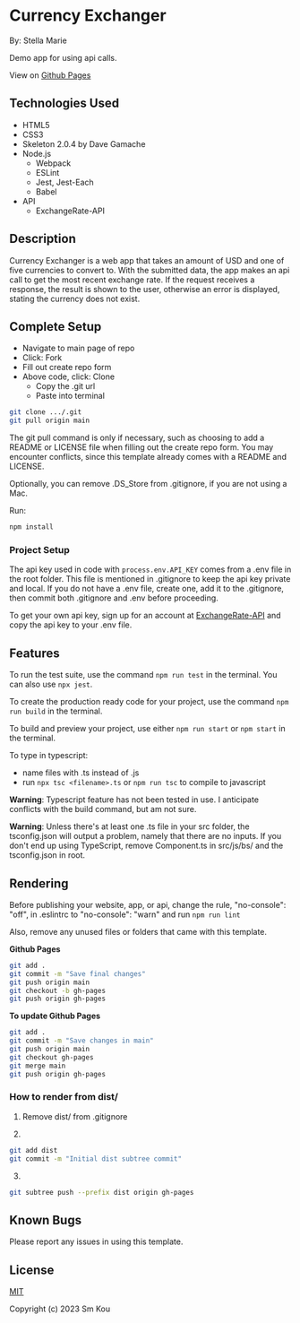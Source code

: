 # Currency Exchanger

By: Stella Marie

Demo app for using api calls.

View on [Github Pages](https://smkou.github.io/currency-exchanger/)

## **Technologies Used**

- HTML5
- CSS3
- Skeleton 2.0.4 by Dave Gamache
- Node.js
  - Webpack
  - ESLint
  - Jest, Jest-Each
  - Babel
- API
  - ExchangeRate-API

## **Description**

Currency Exchanger is a web app that takes an amount of USD and one of five currencies to convert to. With the submitted data, the app makes an api call to get the most recent exchange rate. If the request receives a response, the result is shown to the user, otherwise an error is displayed, stating the currency does not exist.

## **Complete Setup**

- Navigate to main page of repo
- Click: Fork
- Fill out create repo form
- Above code, click: Clone
  - Copy the .git url
  - Paste into terminal

```bash
git clone .../.git
git pull origin main
```

The git pull command is only if necessary, such as choosing to add a README or LICENSE file when filling out the create repo form. You may encounter conflicts, since this template already comes with a README and LICENSE.

Optionally, you can remove .DS_Store from .gitignore, if you are not using a Mac.

Run:
```bash
npm install
```

### **Project Setup**

The api key used in code with ```process.env.API_KEY``` comes from a .env file in the root folder. This file is mentioned in .gitignore to keep the api key private and local. If you do not have a .env file, create one, add it to the .gitignore, then commit both .gitignore and .env before proceeding.

To get your own api key, sign up for an account at [ExchangeRate-API](https://app.exchangerate-api.com/) and copy the api key to your .env file.

## **Features**

To run the test suite, use the command ```npm run test``` in the terminal. You can also use ```npx jest```.

To create the production ready code for your project, use the command ```npm run build``` in the terminal.

To build and preview your project, use either ```npm run start``` or ```npm start``` in the terminal.

To type in typescript:
- name files with .ts instead of .js
- run ```npx tsc <filename>.ts``` or ```npm run tsc``` to compile to javascript

**Warning**: Typescript feature has not been tested in use. I anticipate conflicts with the build command, but am not sure.

**Warning**: Unless there's at least one .ts file in your src folder, the tsconfig.json will output a problem, namely that there are no inputs. If you don't end up using TypeScript, remove Component.ts in src/js/bs/ and the tsconfig.json in root.

## **Rendering**

Before publishing your website, app, or api, change the rule, "no-console": "off", in .eslintrc to "no-console": "warn" and run ```npm run lint```

Also, remove any unused files or folders that came with this template.

**Github Pages**

```bash
git add .
git commit -m "Save final changes"
git push origin main
git checkout -b gh-pages
git push origin gh-pages
```

**To update Github Pages**

```bash
git add .
git commit -m "Save changes in main"
git push origin main
git checkout gh-pages
git merge main
git push origin gh-pages
```

### **How to render from dist/**

1. Remove dist/ from .gitignore

2.  
```bash
git add dist
git commit -m "Initial dist subtree commit"
```

3.  
```bash
git subtree push --prefix dist origin gh-pages
```

## **Known Bugs**

Please report any issues in using this template.

## **License**

[MIT](https://choosealicense.com/licenses/mit/)

Copyright (c) 2023 Sm Kou
